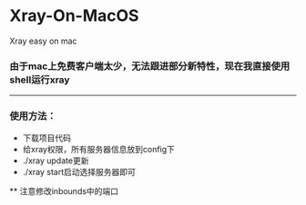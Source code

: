 # Xray-On-MacOS
Xray easy on mac
### 由于mac上免费客户端太少，无法跟进部分新特性，现在我直接使用shell运行xray

---
### 使用方法：

* 下载项目代码
* 给xray权限，所有服务器信息放到config下
* ./xray update更新
* ./xray start启动选择服务器即可


** 注意修改inbounds中的端口